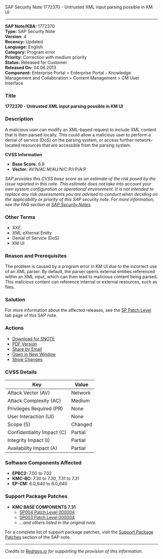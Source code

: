 SAP Security Note 1772370 - Untrusted XML input parsing possible in KM UI

---

**SAP Note/KBA:** 1772370  
**Type:** SAP Security Note  
**Version:** 4  
**Recency:** Updated  
**Language:** English  
**Category:** Program error  
**Priority:** Correction with medium priority  
**Status:** Released for Customer  
**Released On:** 04.06.2013  
**Component:** Enterprise Portal > Enterprise Portal - Knowledge Management and Collaboration > Content Management > CM User Interface

### Title
**1772370 - Untrusted XML input parsing possible in KM UI**

### Description
A malicious user can modify an XML-based request to include XML content that is then parsed locally. This could allow a malicious user to perform a denial of service (DoS) on the parsing system, or access further network-located resources that are accessible from the parsing system.

**CVSS Information**  
- **Base Score:** 6.8  
- **Vector:** AV:N/AC:M/AU:N/C:P/I:P/A:P

*SAP provides this CVSS base score as an estimate of the risk posed by the issue reported in this note. This estimate does not take into account your own system configuration or operational environment. It is not intended to replace any risk assessments you are advised to conduct when deciding on the applicability or priority of this SAP security note. For more information, see the FAQ section at [SAP Security Notes](https://me.sap.com/securitynotes/).*

### Other Terms
- XXE
- XML eXternal Entity
- Denial of Service (DoS)
- KM UI

### Reason and Prerequisites
The problem is caused by a program error in KM UI due to the incorrect use of an XML parser. By default, the parser opens external entities referenced within an XML input, which can then lead to malicious content being parsed. This malicious content can reference internal or external resources, such as files.

### Solution
For more information about the affected releases, see the [SP Patch Level](https://me.sap.com/notes/0001772370/E/diff) tab page of this SAP note.

### Actions
- [Download for SNOTE](https://notesdownloads.sap.com/note/0040000017531622017)
- [PDF Version](https://userapps.support.sap.com/sap/support/sfm/notes/print/0001772370?language=en-US&token=C6C6DD78690F077AF9BE00B64D0C650C)
- [Share by Email](https://me.sap.com/notes/0001772370/E/share)
- [Open in New Window](https://me.sap.com/notes/0001772370/E)
- [Show Changes](https://me.sap.com/notesLatestChanges/0001772370/E/diff)

### CVSS Details
| Key                          | Value |
|------------------------------|-------|
| Attack Vector (AV)           | Network |
| Attack Complexity (AC)       | Medium |
| Privileges Required (PR)     | None |
| User Interaction (UI)        | None |
| Scope (S)                    | Changed |
| Confidentiality Impact (C)   | Partial |
| Integrity Impact (I)         | Partial |
| Availability Impact (A)      | Partial |

### Software Components Affected
- **EPBC2:** 7.00 to 7.02
- **KMC-BC:** 7.30 to 7.30, 7.31 to 7.31
- **EP-CM:** 6.0_640 to 6.0_640

### Support Package Patches
- **KMC BASE COMPONENTS 7.31**
  - [SP004 Patch Level 000004](https://me.sap.com/sap/support/swdc/notes?cvnr=01200314690200014362&support_package=SP004&patch_level=000004)
  - [SP003 Patch Level 000004](https://me.sap.com/sap/support/swdc/notes?cvnr=01200314690200014362&support_package=SP003&patch_level=000004)
  - *...and others listed in the original note.*

For a complete list of support package patches, visit the [Support Package Patches](https://me.sap.com/notes/0001772370/E/support) section of the SAP note.

---

*Credits to [Redrays.io](https://redrays.io) for supporting the provision of this information.*